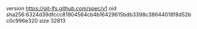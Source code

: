 version https://git-lfs.github.com/spec/v1
oid sha256:6324d39dfccc81904564cb4b16429615bdb3398c38644018f8d52bc0c996e320
size 32813
